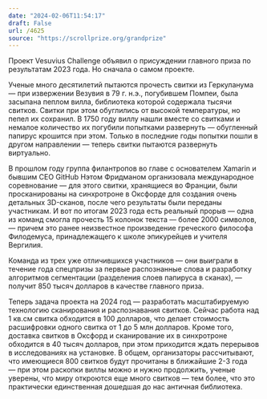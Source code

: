 ```yaml
---
date: "2024-02-06T11:54:17"
draft: False
url: /4625
source: "https://scrollprize.org/grandprize"
---
```


Проект Vesuvius Challenge объявил о присуждении главного приза по результатам 2023 года. Но сначала о самом проекте.

Ученые много десятилетий пытаются прочесть свитки из Геркуланума — при извержении Везувия в 79 г. н.э., погубившем Помпеи, была засыпана пеплом вилла, библиотека которой содержала тысячи свитков. Свитки при этом обуглились от высокой температуры, но пепел их сохранил. В 1750 году виллу нашли вместе со свитками и немалое количество их погубили попытками развернуть — обугленный папирус крошится при этом. Только в последние годы попытки пошли в другом направлении — теперь свитки пытаются развернуть виртуально. 

В прошлом году группа филантропов во главе с основателем Xamarin и бывшим CEO GitHub Нэтом Фридманом организовала международное соревнование — для этого свитки, хранящиеся во Франции, были просканированы на синхротроне в Оксфорде для создания очень детальных 3D-сканов, после чего результаты были переданы участникам. И вот по итогам 2023 года есть реальный прорыв — одна из команд смогла прочесть 15 колонок текста — более 2000 символов, — причем это ранее неизвестное произведение греческого философа Филодемуса, принадлежащего к школе эпикурейцев и учителя Вергилия.

Команда из трех уже отличившихся участников — они выиграли в течение года спецпризы за первые распознанные слова и разработку алгоритмов сегментации (разделения слоев папируса в сканах), — получит 850 тысяч долларов в качестве главного приза. 

Теперь задача проекта на 2024 год — разработать масштабируемую технологию сканирования и распознавания свитков. Сейчас работа над 1 кв.см свитка обходится в 100 долларов, что делает стоимость расшифровки одного свитка от 1 до 5 млн долларов. Кроме того, доставка свитков в Оксфорд и сканирование их в синхротроне обходится в 40 тысяч долларов, при этом приходится ждать перерывов в исследованиях на установке. В общем, организаторы рассчитывают, что имеющиеся 800 свитков будут прочитаны в ближайшие 2-3 года — при этом раскопки виллы можно и нужно продолжить, ученые уверены, что миру откроются еще много свитков — тем более, что это практически единственная дошедшая до нас античная библиотека.
